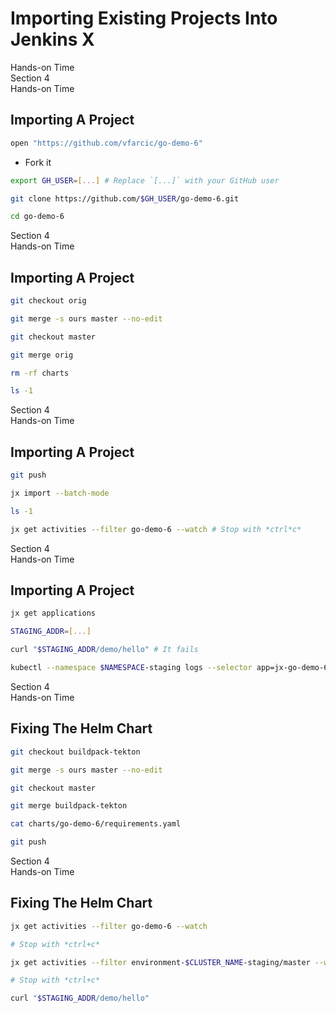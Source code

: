 <!-- .slide: class="center dark" -->
<!-- .slide: data-background="../img/background/hands-on.jpg" -->
# Importing Existing Projects Into Jenkins X

<div class="label">Hands-on Time</div>


<!-- .slide: class="dark" -->
<div class="eyebrow">Section 4</div>
<div class="label">Hands-on Time</div>

## Importing A Project

```bash
open "https://github.com/vfarcic/go-demo-6"
```

* Fork it

```bash
export GH_USER=[...] # Replace `[...]` with your GitHub user

git clone https://github.com/$GH_USER/go-demo-6.git

cd go-demo-6
```


<!-- .slide: class="dark" -->
<div class="eyebrow">Section 4</div>
<div class="label">Hands-on Time</div>

## Importing A Project

```bash
git checkout orig

git merge -s ours master --no-edit

git checkout master

git merge orig

rm -rf charts

ls -1
```


<!-- .slide: class="dark" -->
<div class="eyebrow">Section 4</div>
<div class="label">Hands-on Time</div>

## Importing A Project

```bash
git push

jx import --batch-mode

ls -1

jx get activities --filter go-demo-6 --watch # Stop with *ctrl*c*
```


<!-- .slide: class="dark" -->
<div class="eyebrow">Section 4</div>
<div class="label">Hands-on Time</div>

## Importing A Project

```bash
jx get applications

STAGING_ADDR=[...]

curl "$STAGING_ADDR/demo/hello" # It fails

kubectl --namespace $NAMESPACE-staging logs --selector app=jx-go-demo-6
```


<!-- .slide: class="dark" -->
<div class="eyebrow">Section 4</div>
<div class="label">Hands-on Time</div>

## Fixing The Helm Chart

```bash
git checkout buildpack-tekton

git merge -s ours master --no-edit

git checkout master

git merge buildpack-tekton

cat charts/go-demo-6/requirements.yaml

git push
```


<!-- .slide: class="dark" -->
<div class="eyebrow">Section 4</div>
<div class="label">Hands-on Time</div>

## Fixing The Helm Chart

```bash
jx get activities --filter go-demo-6 --watch

# Stop with *ctrl+c*

jx get activities --filter environment-$CLUSTER_NAME-staging/master --watch

# Stop with *ctrl+c*

curl "$STAGING_ADDR/demo/hello"
```
